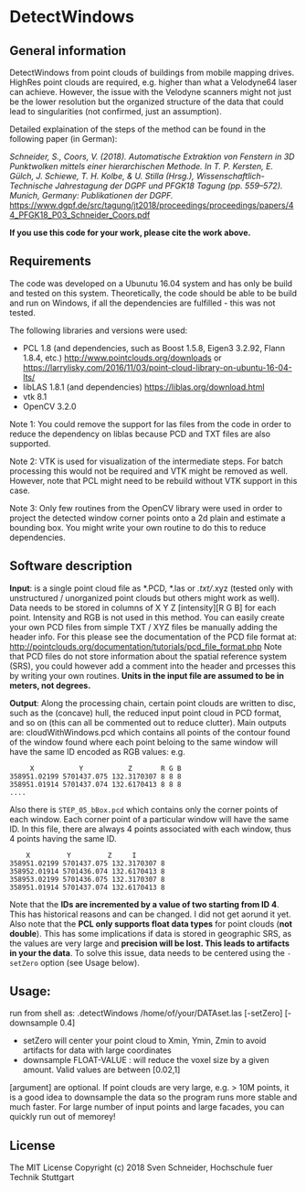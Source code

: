 # DetectWindows
## General information
DetectWindows from point clouds of buildings from mobile mapping drives. HighRes point clouds are required, e.g. higher than what a Velodyne64 laser can achieve. However, the issue with the Velodyne scanners might not just be the lower resolution but the organized structure of the data that could lead to singularities (not confirmed, just an assumption).

Detailed explaination of the steps of the method can be found in the following paper (in German):

*Schneider, S., Coors, V. (2018). Automatische Extraktion von Fenstern in 3D Punktwolken mittels einer hierarchischen Methode. In T. P. Kersten, E. Gülch, J. Schiewe, T. H. Kolbe, & U. Stilla (Hrsg.), Wissenschaftlich-Technische Jahrestagung der DGPF und PFGK18 Tagung (pp. 559–572). Munich, Germany: Publikationen der DGPF.*
https://www.dgpf.de/src/tagung/jt2018/proceedings/proceedings/papers/44_PFGK18_P03_Schneider_Coors.pdf

**If you use this code for your work, please cite the work above.**

## Requirements
The code was developed on a Ubunutu 16.04 system and has only be build and tested on this system. Theoretically, the code should be able to be build and run on Windows, if all the dependencies are fulfilled - this was not tested.

The following libraries and versions were used:

* PCL 1.8 (and dependencies, such as Boost 1.5.8, Eigen3 3.2.92, Flann 1.8.4, etc.) http://www.pointclouds.org/downloads or https://larrylisky.com/2016/11/03/point-cloud-library-on-ubuntu-16-04-lts/
* libLAS 1.8.1 (and dependencies) https://liblas.org/download.html
* vtk 8.1 
* OpenCV 3.2.0

Note 1: You could remove the support for las files from the code in order to reduce the dependency on liblas because PCD and TXT files are also supported.

Note 2: VTK is used for visualization of the intermediate steps. For batch processing this would not be required and VTK might be removed as well. However, note that PCL might need to be rebuild without VTK support in this case.

Note 3: Only few routines from the OpenCV library were used in order to project the detected window corner points onto a 2d plain and estimate a bounding box. You might write your own routine to do this to reduce dependencies. 

## Software description

**Input**: is a single point cloud file as *.PCD, *.las or *.txt/*.xyz (tested only with unstructured / unorganized point clouds but others might work as well).
Data needs to be stored in columns of X Y Z [intensity][R G B] for each point. Intensity and RGB is not used in this method.
You can easily create your own PCD files from simple TXT / XYZ files be manually adding the header info. For this please see the documentation of the PCD file format at: http://pointclouds.org/documentation/tutorials/pcd_file_format.php
Note that PCD files do not store information about the spatial reference system (SRS), you could however add a comment into the header and prcesses this by writing your own routines.
**Units in the input file are assumed to be in meters, not degrees.**

**Output**: Along the processing chain, certain point clouds are written to disc, such as the (concave) hull, the reduced input point cloud in PCD format, and so on (this can all be commented out to reduce clutter).
Main outputs are: cloudWithWindows.pcd which contains all points of the contour found of the window found where each point beloing to the same window will have the same ID encoded as RGB values: e.g.
```
     X           Y           Z       R G B
358951.02199 5701437.075 132.3170307 8 8 8
358951.01914 5701437.074 132.6170413 8 8 8
....
```
Also there is `STEP_05_bBox.pcd` which contains only the corner points of each window. Each corner point of a particular window will have the same ID. In this file, there are always 4 points associated with each window, thus 4 points having the same ID. 

```
    X         Y         Z     I
358951.02199 5701437.075 132.3170307 8
358952.01914 5701436.074 132.6170413 8 
358953.02199 5701436.075 132.3170307 8 
358951.01914 5701437.074 132.6170413 8
```
Note that the **IDs are incremented by a value of two starting from ID 4**. This has historical reasons and can be changed. I did not get aorund it yet.
Also note that the **PCL only supports float data types** for point clouds (**not double**). This has some implications if data is stored in geographic SRS, as the values are very large and **precision will be lost. This leads to artifacts in your the data**. To solve this issue, data needs to be centered using the `-setZero` option (see Usage below).

## Usage:
run from shell as: .detectWindows /home/of/your/DATAset.las [-setZero] [-downsample 0.4]
- setZero will center your point cloud to Xmin, Ymin, Zmin to avoid artifacts for data with large coordinates 
- downsample FLOAT-VALUE : will reduce the voxel size by a given amount. Valid values are between [0.02,1]

[argument] are optional. If point clouds are very large, e.g. > 10M points, it is a good idea to downsample the data so the program runs more stable and much faster. For large number of input points and large facades, you can quickly run out of memorey!


## License
The MIT License
Copyright (c) 2018 Sven Schneider, Hochschule fuer Technik Stuttgart





